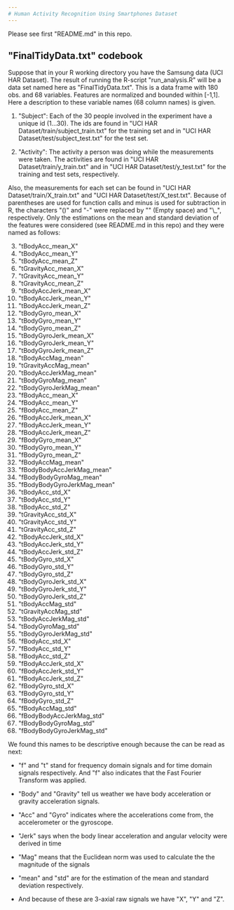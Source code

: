 ```yaml
---
# Human Activity Recognition Using Smartphones Dataset
---
```

Please see first "README.md" in this repo.

## "FinalTidyData.txt" codebook
Suppose that in your R working directory you have the Samsung data (UCI HAR Dataset). The result of running the R-script "run_analysis.R" will be a data set named here as "FinalTidyData.txt". This is a data frame with 180 obs. and 68 variables. Features are normalized and bounded within [-1,1]. Here a description to these variable names (68 column names) is given.

1. "Subject": Each of the 30 people involved in the experiment have a unique id (1...30). The ids are found in "UCI HAR Dataset/train/subject_train.txt" for the training set and in "UCI HAR Dataset/test/subject_test.txt" for the test set.
 
2. "Activity": The activity a person was doing while the measurements were taken. The activities are found in "UCI HAR Dataset/train/y_train.txt" and in "UCI HAR Dataset/test/y_test.txt" for the training and test sets, respectively.
 

Also, the measurements for each set can be found in "UCI HAR Dataset/train/X_train.txt" and "UCI HAR Dataset/test/X_test.txt". Because of parentheses are used for function calls and minus is used for subtraction in R, the characters "()" and "-" were replaced by "" (Empty space) and "\\_", respectively.  Only the estimations on the mean and standard deviation of the features were considered (see README.md in this repo) and they were named as follows:

3. "tBodyAcc_mean_X"
4. "tBodyAcc_mean_Y"
5. "tBodyAcc_mean_Z"
6. "tGravityAcc_mean_X"
7. "tGravityAcc_mean_Y"
8. "tGravityAcc_mean_Z"
9. "tBodyAccJerk_mean_X"      
10. "tBodyAccJerk_mean_Y"
11. "tBodyAccJerk_mean_Z"
12. "tBodyGyro_mean_X"  
13. "tBodyGyro_mean_Y"
14. "tBodyGyro_mean_Z" 
15. "tBodyGyroJerk_mean_X"     
16. "tBodyGyroJerk_mean_Y"
17. "tBodyGyroJerk_mean_Z"
18. "tBodyAccMag_mean"
19. "tGravityAccMag_mean"
20. "tBodyAccJerkMag_mean" 
21. "tBodyGyroMag_mean"        
22. "tBodyGyroJerkMag_mean"  
23. "fBodyAcc_mean_X"       
24. "fBodyAcc_mean_Y"          
25. "fBodyAcc_mean_Z"
26. "fBodyAccJerk_mean_X" 
27. "fBodyAccJerk_mean_Y"      
28. "fBodyAccJerk_mean_Z" 
29. "fBodyGyro_mean_X"  
30. "fBodyGyro_mean_Y"         
31. "fBodyGyro_mean_Z"   
32. "fBodyAccMag_mean"  
33. "fBodyBodyAccJerkMag_mean" 
34. "fBodyBodyGyroMag_mean" 
35. "fBodyBodyGyroJerkMag_mean" 
36. "tBodyAcc_std_X"           
37. "tBodyAcc_std_Y" 
38. "tBodyAcc_std_Z"     
39. "tGravityAcc_std_X"        
40. "tGravityAcc_std_Y" 
41. "tGravityAcc_std_Z" 
42. "tBodyAccJerk_std_X"       
43. "tBodyAccJerk_std_Y" 
44. "tBodyAccJerk_std_Z"  
45. "tBodyGyro_std_X"          
46. "tBodyGyro_std_Y" 
47. "tBodyGyro_std_Z" 
48. "tBodyGyroJerk_std_X"      
49. "tBodyGyroJerk_std_Y"    
50. "tBodyGyroJerk_std_Z" 
51. "tBodyAccMag_std"          
52. "tGravityAccMag_std" 
53. "tBodyAccJerkMag_std" 
54. "tBodyGyroMag_std"         
55. "tBodyGyroJerkMag_std"    
56. "fBodyAcc_std_X"        
57. "fBodyAcc_std_Y"           
58. "fBodyAcc_std_Z"   
59. "fBodyAccJerk_std_X"        
60. "fBodyAccJerk_std_Y"       
61. "fBodyAccJerk_std_Z"        
62. "fBodyGyro_std_X"           
63. "fBodyGyro_std_Y"          
64. "fBodyGyro_std_Z"           
65. "fBodyAccMag_std"
66. "fBodyBodyAccJerkMag_std"  
67. "fBodyBodyGyroMag_std"   
68. "fBodyBodyGyroJerkMag_std" 


We found this names to be descriptive enough because the can be read as next:

* "f" and "t" stand for frequency domain signals and for time domain signals respectively. And "f" also indicates that the Fast Fourier Transform was applied.

* "Body" and "Gravity" tell us weather we have body acceleration or gravity acceleration signals.

* "Acc" and "Gyro" indicates where the accelerations come from, the accelerometer or the gyroscope.

* "Jerk" says when the body linear acceleration and angular velocity were derived in time

* "Mag" means that the Euclidean norm was used to calculate the the magnitude of the signals

* "mean" and "std" are for the estimation of the mean and standard deviation respectively.

* And because of these are 3-axial raw signals we have "X", "Y" and "Z".